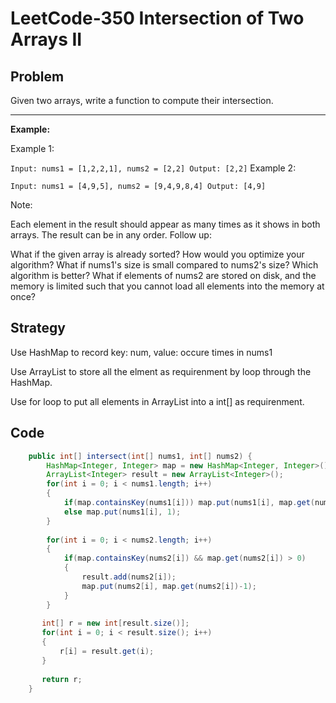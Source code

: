 # LeetCode-350 Intersection of Two Arrays II

## Problem

Given two arrays, write a function to compute their intersection.

-----------
**Example:**

Example 1:

`Input: nums1 = [1,2,2,1], nums2 = [2,2]
Output: [2,2]`
Example 2:

`Input: nums1 = [4,9,5], nums2 = [9,4,9,8,4]
Output: [4,9]`

Note:

Each element in the result should appear as many times as it shows in both arrays.
The result can be in any order.
Follow up:

What if the given array is already sorted? How would you optimize your algorithm?
What if nums1's size is small compared to nums2's size? Which algorithm is better?
What if elements of nums2 are stored on disk, and the memory is limited such that you cannot load all elements into the memory at once?

## Strategy

Use HashMap to record key: num, value: occure times in nums1

Use ArrayList to store all the elment as requirenment by loop 
through the HashMap.

Use for loop to put all elements in ArrayList into a int[] as requirenment.

## Code

```java
    public int[] intersect(int[] nums1, int[] nums2) {
        HashMap<Integer, Integer> map = new HashMap<Integer, Integer>();
        ArrayList<Integer> result = new ArrayList<Integer>();
        for(int i = 0; i < nums1.length; i++)
        {
            if(map.containsKey(nums1[i])) map.put(nums1[i], map.get(nums1[i])+1);
            else map.put(nums1[i], 1);
        }
    
        for(int i = 0; i < nums2.length; i++)
        {
            if(map.containsKey(nums2[i]) && map.get(nums2[i]) > 0)
            {
                result.add(nums2[i]);
                map.put(nums2[i], map.get(nums2[i])-1);
            }
        }
    
       int[] r = new int[result.size()];
       for(int i = 0; i < result.size(); i++)
       {
           r[i] = result.get(i);
       }
    
       return r;
    }
```
